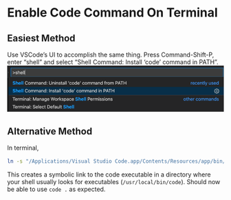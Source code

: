 # Enable Code Command On Terminal

## Easiest Method

Use VSCode’s UI to accomplish the same thing. Press Command-Shift-P, enter “shell” and select “Shell Command: Install ‘code’ command in PATH”.
![Enable Code in VSCode UI](images/enable-code.png)

## Alternative Method

In terminal,

```sh
ln -s "/Applications/Visual Studio Code.app/Contents/Resources/app/bin/code" /usr/local/bin/code
```

This creates a symbolic link to the code executable in a directory where your shell usually looks for executables (`/usr/local/bin/code`). Should now be able to use `code .` as expected.
